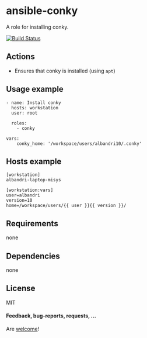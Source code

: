 ansible-conky
====================

A role for installing conky.

[![Build Status](https://api.travis-ci.org/AlbanAndrieu/ansible-conky.png?branch=master)](https://travis-ci.org/AlbanAndrieu/ansible-conky)

## Actions

- Ensures that conky is installed (using `apt`)

Usage example
------------

    - name: Install conky
      hosts: workstation
      user: root
    
      roles:
        - conky      
      
    vars:      
        conky_home: '/workspace/users/albandri10/.conky'      

Hosts example
------------

    [workstation]
    albandri-laptop-misys

    [workstation:vars]
    user=albandri
    version=10
    home=/workspace/users/{{ user }}{{ version }}/

Requirements
------------

none

Dependencies
------------

none

License
-------

MIT

#### Feedback, bug-reports, requests, ...

Are [welcome](https://github.com/AlbanAndrieu/ansible-conky/issues)!
